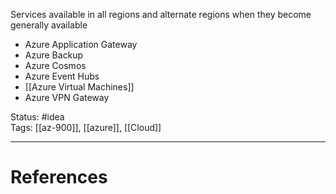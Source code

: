 Services available in all regions and alternate regions when they become generally available
- Azure Application Gateway
- Azure Backup
- Azure Cosmos
- Azure Event Hubs
- [[Azure Virtual Machines]]
- Azure VPN Gateway

Status: #idea  
Tags: [[az-900]], [[azure]], [[Cloud]]  

---
# References